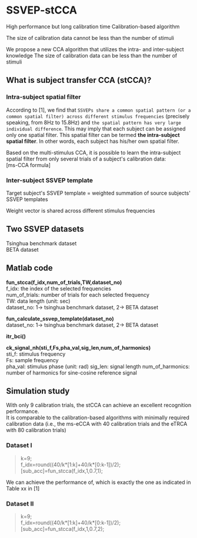 # SSVEP-stCCA
High performance but long calibration time 
Calibration-based algorithm

The size of calibration data cannot be less than the number of stimuli

We propose a new CCA algorithm that utilizes the intra- and inter-subject knowledge 
The size of calibration data can be less than the number of stimuli




## What is subject transfer CCA (stCCA)?  


### Intra-subject spatial filter  
According to [1], we find that `SSVEPs share a common spatial pattern (or a common spatial filter) across different stimulus frequencies` (precisely speaking, from 8Hz to 15.8Hz) and `the spatial pattern has very large individual difference`. This may imply that each subject can be assigned only one spatial filter. This spatial filter can be termed **the intra-subject spatial filter**. In other words, each subject has his/her own spatial filter.

Based on the multi-stimulus CCA, it is possible to learn the intra-subject spatial filter from only several trials of a subject's calibration data:  
[ms-CCA formula]

### Inter-subject SSVEP template  
Target subject's SSVEP template = weighted summation of source subjects' SSVEP templates  

Weight vector is shared across different stimulus frequencies  

## Two SSVEP datasets
Tsinghua benchmark dataset  
BETA dataset  

## Matlab code

**fun_stcca(f_idx,num_of_trials,TW,dataset_no)**  
f_idx: the index of the selected frequencies  
num_of_trials: number of trials for each selected frequency  
TW: data length (unit: sec)  
dataset_no: 1-> tsinghua benchmark dataset, 2-> BETA dataset  

**fun_calculate_ssvep_template(dataset_no)**  
dataset_no: 1-> tsinghua benchmark dataset, 2-> BETA dataset  

**itr_bci()**  


**ck_signal_nh(sti_f,Fs,pha_val,sig_len,num_of_harmonics)**  
sti_f: stimulus frequency  
Fs: sample frequency  
pha_val: stimulus phase (unit: rad)
sig_len: signal length
num_of_harmonics: number of harmonics for sine-cosine reference signal

## Simulation study  

With only 9 calibration trials, the stCCA can achieve an excellent recognition performance.  
It is comparable to the calibration-based algorithms with minimally required calibration data (i.e., the ms-eCCA with 40 calibration trials and the eTRCA with 80 calibration trials)

### Dataset I

> k=9;  
> f_idx=round((40/k*[1:k]+40/k*[0:k-1])/2);  
> [sub_acc]=fun_stcca(f_idx,1,0.7,1);
  
We can achieve the performance of, which is exactly the one as indicated in Table xx in [1]

### Dataset II

> k=9;  
> f_idx=round((40/k*[1:k]+40/k*[0:k-1])/2);  
> [sub_acc]=fun_stcca(f_idx,1,0.7,2);


